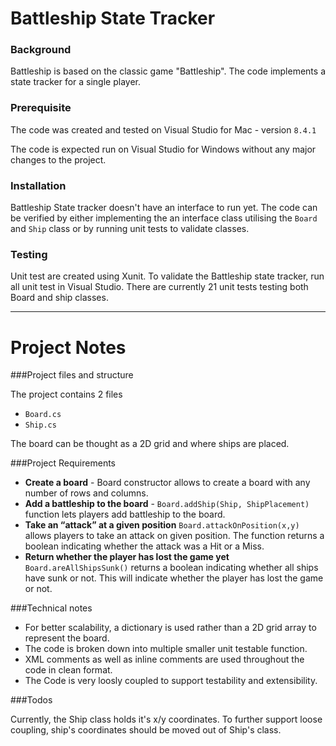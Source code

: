 # Battleship State Tracker

### Background
Battleship is based on the classic game "Battleship". The code implements a state tracker for a single player.

### Prerequisite 

The code was created and tested on Visual Studio for Mac - version `8.4.1`   

The code is expected run on Visual Studio for Windows without any major changes to the project.

### Installation 

Battleship State tracker doesn't have an interface to run yet. The code can be verified by either implementing the an interface class utilising the `Board` and `Ship` class or by running unit tests to validate classes. 


### Testing

Unit test are created using Xunit. To validate the Battleship state tracker, run all unit test in Visual Studio. There are currently 21 unit tests testing both Board and ship classes.

---

# Project Notes

###Project files and structure

The project contains 2 files

*	`Board.cs`
* 	`Ship.cs`

The board can be thought as a 2D grid and where ships are placed.

###Project Requirements

* **Create a board** - Board constructor allows to create a board with any number of rows and columns.
* **Add a battleship to the board** - `Board.addShip(Ship, ShipPlacement)` function lets players add battleship to the board.
* **Take an “attack” at a given position** `Board.attackOnPosition(x,y)` allows players to take an attack on given position. The function returns a boolean indicating whether the attack was a Hit or a Miss.
* **Return whether the player has lost the game yet** `Board.areAllShipsSunk()` returns a boolean indicating whether all ships have sunk or not. This will indicate whether the player has lost the game or not.


###Technical notes

* For better scalability, a dictionary is used rather than a 2D grid array to represent the board.
* The code is broken down into multiple smaller unit testable function.
* XML comments as well as inline comments are used throughout the code in clean format.
* The Code is very loosly coupled to support testability and extensibility.


###Todos

Currently, the Ship class holds it's x/y coordinates. To further support loose coupling, ship's coordinates should be moved out of Ship's class. 


